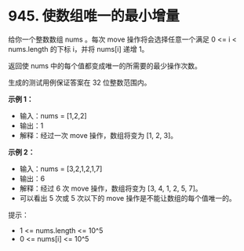 # 945. 使数组唯一的最小增量

给你一个整数数组 nums 。每次 move 操作将会选择任意一个满足 0 <= i < nums.length 的下标 i，并将 nums[i] 递增 1。

返回使 nums 中的每个值都变成唯一的所需要的最少操作次数。

生成的测试用例保证答案在 32 位整数范围内。

**示例 1：**

- 输入：nums = [1,2,2]
- 输出：1
- 解释：经过一次 move 操作，数组将变为 [1, 2, 3]。

**示例 2：**

- 输入：nums = [3,2,1,2,1,7]
- 输出：6
- 解释：经过 6 次 move 操作，数组将变为 [3, 4, 1, 2, 5, 7]。
- 可以看出 5 次或 5 次以下的 move 操作是不能让数组的每个值唯一的。

提示：

- 1 <= nums.length <= 10^5
- 0 <= nums[i] <= 10^5